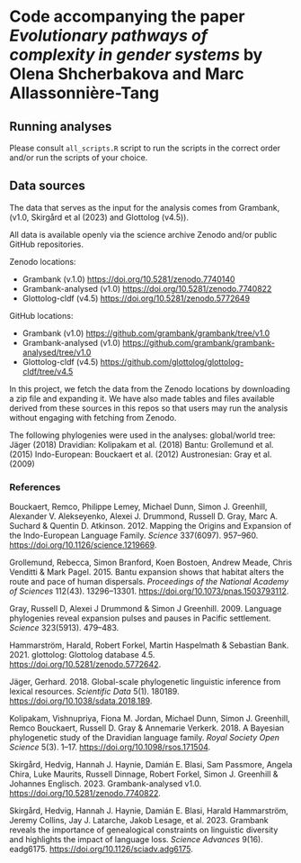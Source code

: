 # Code accompanying the paper *Evolutionary pathways of complexity in gender systems* by Olena Shcherbakova and Marc Allassonnière-Tang

## Running analyses
Please consult ```all_scripts.R``` script to run the scripts in the correct order and/or run the scripts of your choice.

## Data sources

The data that serves as the input for the analysis comes from Grambank, (v1.0, Skirgård et al (2023) and Glottolog (v4.5)).

All data is available openly via the science archive Zenodo and/or public GitHub repositories. 

Zenodo locations:

*   Grambank (v.1.0) <https://doi.org/10.5281/zenodo.7740140>
*   Grambank-analysed (v1.0) <https://doi.org/10.5281/zenodo.7740822>
*   Glottolog-cldf (v4.5) <https://doi.org/10.5281/zenodo.5772649>
  
GitHub locations:

* Grambank (v1.0) <https://github.com/grambank/grambank/tree/v1.0>
* Grambank-analysed (v1.0) <https://github.com/grambank/grambank-analysed/tree/v1.0>
* Glottolog-cldf (v4.5) <https://github.com/glottolog/glottolog-cldf/tree/v4.5>

In this project, we fetch the data from the Zenodo locations by downloading a zip file and expanding it. We have also made tables and files available derived from these sources in this repos so that users may run the analysis without engaging with fetching from Zenodo.

The following phylogenies were used in the analyses:
global/world tree: Jäger (2018)
Dravidian: Kolipakam et al. (2018)
Bantu: Grollemund et al. (2015)
Indo-European: Bouckaert et al. (2012)
Austronesian: Gray et al. (2009)

### References
Bouckaert, Remco, Philippe Lemey, Michael Dunn, Simon J. Greenhill, Alexander V. Alekseyenko, Alexei J. Drummond, Russell D. Gray, Marc A. Suchard & Quentin D. Atkinson. 2012. Mapping the Origins and Expansion of the Indo-European Language Family. _Science_ 337(6097). 957–960. https://doi.org/10.1126/science.1219669.

Grollemund, Rebecca, Simon Branford, Koen Bostoen, Andrew Meade, Chris Venditti & Mark Pagel. 2015. Bantu expansion shows that habitat alters the route and pace of human dispersals. _Proceedings of the National Academy of Sciences_ 112(43). 13296–13301. https://doi.org/10.1073/pnas.1503793112.

Gray, Russell D, Alexei J Drummond & Simon J Greenhill. 2009. Language phylogenies reveal expansion pulses and pauses in Pacific settlement. _Science_ 323(5913). 479–483.

Hammarström, Harald, Robert Forkel, Martin Haspelmath & Sebastian Bank. 2021. glottolog: Glottolog database 4.5. https://doi.org/10.5281/zenodo.5772642.

Jäger, Gerhard. 2018. Global-scale phylogenetic linguistic inference from lexical resources. _Scientific Data_ 5(1). 180189. https://doi.org/10.1038/sdata.2018.189.

Kolipakam, Vishnupriya, Fiona M. Jordan, Michael Dunn, Simon J. Greenhill, Remco Bouckaert, Russell D. Gray & Annemarie Verkerk. 2018. A Bayesian phylogenetic study of the Dravidian language family. _Royal Society Open Science_ 5(3). 1–17. https://doi.org/10.1098/rsos.171504.

Skirgård, Hedvig, Hannah J. Haynie, Damián E. Blasi, Sam Passmore, Angela Chira, Luke Maurits, Russell Dinnage, Robert Forkel, Simon J. Greenhill & Johannes Englisch. 2023. Grambank-analysed v1.0. https://doi.org/10.5281/zenodo.7740822.

Skirgård, Hedvig, Hannah J. Haynie, Damián E. Blasi, Harald Hammarström, Jeremy Collins, Jay J. Latarche, Jakob Lesage, et al. 2023. Grambank reveals the importance of genealogical constraints on linguistic diversity and highlights the impact of language loss. _Science Advances_ 9(16). eadg6175. https://doi.org/10.1126/sciadv.adg6175.


